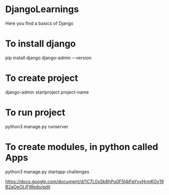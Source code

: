 # DjangoLearnings
Here you find a basics of Django

# To install django
pip install django
django-admin --version

# To create project
django-admin startproject project-name

# To run project
python3 manage.py runserver

# To create modules, in python called Apps
python3 manage.py startapp challenges



<!-- Documentation for reference -->
https://docs.google.com/document/d/1C7L0xSk8hPu0F5l4iFaYvvHrmKOy19B2aOeOLjFWedo/edit